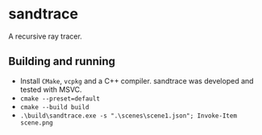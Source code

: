 # sandtrace
A recursive ray tracer.

## Building	and running
- Install `CMake`, `vcpkg` and a C++ compiler. sandtrace was developed and tested with MSVC.
- `cmake --preset=default`
- `cmake --build build`
- `.\build\sandtrace.exe -s ".\scenes\scene1.json"; Invoke-Item scene.png`